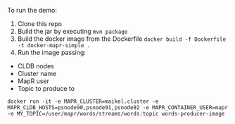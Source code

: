 To run the demo:

1. Clone this repo
2. Build the jar by executing `mvn package`
3. Build the docker image from the Dockerfile `docker build -f Dockerfile -t docker-mapr-simple .`
4. Run the image passing:
  - CLDB nodes
  - Cluster name
  - MapR user
  - Topic to produce to
  
   ```docker run -it -e MAPR_CLUSTER=maikel.cluster -e MAPR_CLDB_HOSTS=psnode90,psnode91,psnode92 -e MAPR_CONTAINER_USER=mapr -e MY_TOPIC=/user/mapr/words/streams/words:topic words-producer-image```
